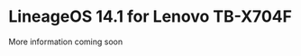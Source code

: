 LineageOS 14.1 for Lenovo TB-X704F
=====================================

More information coming soon